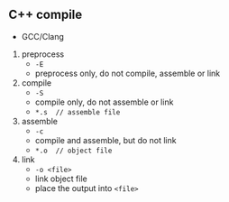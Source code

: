 ## C++ compile
* GCC/Clang

1. preprocess
    * `-E`
    * preprocess only, do not compile, assemble or link
2. compile
    * `-S`
    * compile only, do not assemble or link
    * `*.s  // assemble file`
3. assemble
    * `-c`
    * compile and assemble, but do not link
    * `*.o  // object file`
4. link
    * `-o <file>`
    * link object file
    * place the output into `<file>` 
